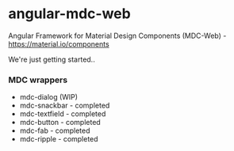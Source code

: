 # angular-mdc-web
Angular Framework for Material Design Components (MDC-Web) - https://material.io/components

We're just getting started..

### MDC wrappers
* mdc-dialog (WIP)
* mdc-snackbar - completed
* mdc-textfield - completed
* mdc-button - completed
* mdc-fab - completed
* mdc-ripple - completed
